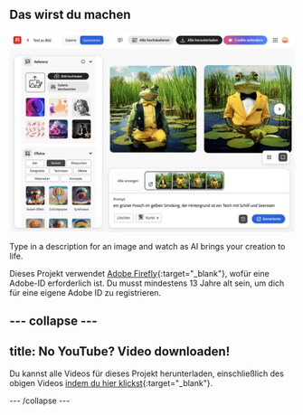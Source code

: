 ## Das wirst du machen

![Vier verschiedene, von KI generierte Bilder eines Frosches im Smoking. Der Hintergrund ist ein Teich mit Seerosen.](images/whatyouwillmake.png)

Type in a description for an image and watch as AI brings your creation to life.

Dieses Projekt verwendet [Adobe Firefly](https://firefly.adobe.com/){:target="_blank"}, wofür eine Adobe-ID erforderlich ist. Du musst mindestens 13 Jahre alt sein, um dich für eine eigene Adobe ID zu registrieren.

## --- collapse ---

## title: No YouTube? Video downloaden!

Du kannst alle Videos für dieses Projekt herunterladen, einschließlich des obigen Videos [indem du hier klickst](https://rpf.io/p/en/ai-image-go){:target="_blank"}.

\--- /collapse ---
